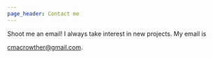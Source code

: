 ```yaml
---
page_header: Contact me
---
```

<p>Shoot me an email! I always take interest in new projects. My email is&nbsp;</p><p><a href="" title="">cmacrowther@gmail.com</a>.</p>